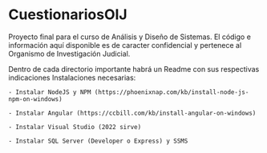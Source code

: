 # CuestionariosOIJ
Proyecto final para el curso de Análisis y Diseño de Sistemas.
El código e información aquí disponible es de caracter confidencial y pertenece al Organismo de Investigación Judicial.

Dentro de cada directorio importante habrá un Readme con sus respectivas indicaciones
Instalaciones necesarias:

	- Instalar NodeJS y NPM (https://phoenixnap.com/kb/install-node-js-npm-on-windows)

	- Instalar Angular (https://ccbill.com/kb/install-angular-on-windows)

	- Instalar Visual Studio (2022 sirve)

	- Instalar SQL Server (Developer o Express) y SSMS
